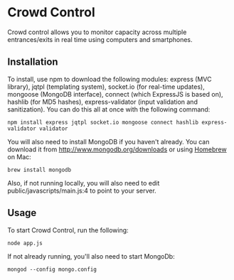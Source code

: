 Crowd Control
=============

Crowd control allows you to monitor capacity across multiple entrances/exits in real time using computers and smartphones.

Installation
------------
To install, use npm to download the following modules: express (MVC library), jqtpl (templating system), socket.io (for real-time updates), mongoose (MongoDB interface), connect (which ExpressJS is based on), hashlib (for MD5 hashes), express-validator (input validation and sanitization). You can do this all at once with the following command:

    npm install express jqtpl socket.io mongoose connect hashlib express-validator validator

You will also need to install MongoDB if you haven't already. You can download it from http://www.mongodb.org/downloads or using [Homebrew](http://mxcl.github.com/homebrew/) on Mac:

    brew install mongodb

Also, if not running locally, you will also need to edit public/javascripts/main.js:4 to point to your server.

Usage
-----
To start Crowd Control, run the following:

    node app.js

If not already running, you'll also need to start MongoDb:

    mongod --config mongo.config
